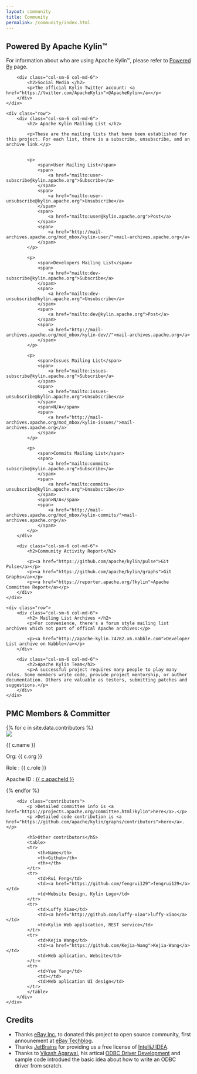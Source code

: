 ```yaml
---
layout: community
title: Community
permalink: /community/index.html
---
```

<div class="container" >
	<div class="row">
		<div class="col-sm-6 col-md-6">
		    <h2> Powered By Apache Kylin™ </h2>
			<p>For information about who are using Apache Kylin™, please refer to <a href="/community/poweredby.html">Powered By</a> page.</p>
		</div>

		<div class="col-sm-6 col-md-6">
		    <h2>Social Media </h2>
		    <p>The official Kylin Twitter account: <a href="https://twitter.com/ApacheKylin">@ApacheKylin</a></p>
		</div>
	</div>

	<div class="row">
		<div class="col-sm-6 col-md-6">
		    <h2> Apache Kylin Mailing List </h2>

		    <p>These are the mailing lists that have been established for this project. For each list, there is a subscribe, unsubscribe, and an archive link.</p>


		    <p>  
		    	<span>User Mailing List</span>
		    	<span>
		    		<a href="mailto:user-subscribe@kylin.apache.org">Subscribe</a>
		    	</span>
		    	<span>
		    		<a href="mailto:user-unsubscribe@kylin.apache.org">Unsubscribe</a>
		    	</span>
		    	<span>
		    	    <a href="mailto:user@kylin.apache.org">Post</a>
		    	</span>
		    	<span>
		    	    <a href="http://mail-archives.apache.org/mod_mbox/kylin-user/">mail-archives.apache.org</a>
		    	</span>
		    </p>

		    <p>  
		    	<span>Developers Mailing List</span>
		    	<span>
		    		<a href="mailto:dev-subscribe@kylin.apache.org">Subscribe</a>
		    	</span>
		    	<span>
		    		<a href="mailto:dev-unsubscribe@kylin.apache.org">Unsubscribe</a>
		    	</span>
		    	<span>
		    	    <a href="mailto:dev@kylin.apache.org">Post</a>
		    	</span>
		    	<span>
		    	    <a href="http://mail-archives.apache.org/mod_mbox/kylin-dev//">mail-archives.apache.org</a>
		    	</span>
		    </p>

		    <p>  
		    	<span>Issues Mailing List</span>
		    	<span>
		    		<a href="mailto:issues-subscribe@kylin.apache.org">Subscribe</a>
		    	</span>
		    	<span>
		    		<a href="mailto:issues-unsubscribe@kylin.apache.org">Unsubscribe</a>
		    	</span>
		    	<span>N/A</span>
		    	<span>
		    	    <a href="http://mail-archives.apache.org/mod_mbox/kylin-issues/">mail-archives.apache.org</a>
		    	</span>
		    </p>

		    <p>  
		    	<span>Commits Mailing List</span>
		    	<span>
		    		<a href="mailto:commits-subscribe@kylin.apache.org">Subscribe</a>
		    	</span>
		    	<span>
		    		<a href="mailto:commits-unsubscribe@kylin.apache.org">Unsubscribe</a>
		    	</span>
		        <span>N/A</span>
		    	<span>
		    	    <a href="http://mail-archives.apache.org/mod_mbox/kylin-commits/">mail-archives.apache.org</a>
		    	</span>
		    </p>
		</div>

		<div class="col-sm-6 col-md-6">
		    <h2>Community Activity Report</h2>

		    <p><a href="https://github.com/apache/kylin/pulse">Git Pulse</a></p>
		    <p><a href="https://github.com/apache/kylin/graphs">Git Graphs</a></p>
		    <p><a href="https://reporter.apache.org/?kylin">Apache Committee Report</a></p>
		</div>
	</div>

	<div class="row">
		<div class="col-sm-6 col-md-6">
		    <h2> Mailing List Archives </h2>
		    <p>For convenience, there's a forum style mailing list archives which not part of offical Apache archives:</p>

		    <p><a href="http://apache-kylin.74782.x6.nabble.com">Developer List archive on Nabble</a></p>
		</div>

		<div class="col-sm-6 col-md-6">
		    <h2>Apache Kylin Team</h2>
		    <p>A successful project requires many people to play many roles. Some members write code, provide project mentorship, or author documentation. Others are valuable as testers, submitting patches and suggestions.</p>
		</div>
	</div>
</div>

<div class="kylin-member">
	<div class="container">
		<h2> PMC Members & Committer</h2>
		<div class="clearfix">
		{% for c in site.data.contributors %} 
		  <div class="col-sm-6 col-md-4">
		  	<div class="members-card">
			  	<a href="http://github.com/{{ c.githubId }}"> 
			  		<img class="github-pic" src="{% unless c.avatar %}http://github.com/{{ c.githubId }}.png{% else %}{{ c.avatar }}{% endunless %}">
			  	</a>  
			  	<p class="members-name"> {{ c.name }} </p> 
				<p class="member-role">Org: {{ c.org }} </p>
			  	<p class="members-role">Role : {{ c.role }}</p> 
			  	<p>Apache ID : <a href="http://home.apache.org/phonebook.html?uid={{ c.apacheId }}" class="apache-id">{{ c.apacheId }}</a> </p>  
			</div>
		  </div>
		{% endfor %}
		</div>

        <div class="contributors">
			<p >Detailed committee info is <a href="https://projects.apache.org/committee.html?kylin">here</a>.</p>
			<p >Detailed code contribution is <a href="https://github.com/apache/kylin/graphs/contributors">here</a>.</p>

		    <h5>Other contributors</h5>
		    <table>
		    <tr>  
		    	<th>Name</th>
		    	<th>Github</th>
		    	<th></th>
		    </tr>
		    <tr>  
		    	<td>Rui Feng</td>
		    	<td><a href="https://github.com/fengrui129">fengrui129</a></td>
		    	<td>Website Design, Kylin Logo</td>
		    </tr>
		    <tr>  
		    	<td>Luffy Xiao</td>
		    	<td><a href="http://github.com/luffy-xiao">luffy-xiao</a></td>
		    	<td>Kylin Web application, REST service</td>
		    </tr>
		    <tr>  
		    	<td>Kejia Wang</td>
		    	<td><a href="https://github.com/Kejia-Wang">Kejia-Wang</a></td>
		    	<td>Web aplication, Website</td>
		    </tr>
		    <tr>  
		    	<td>Yue Yang</td>
		    	<td></td>
		    	<td>Web aplication UI design</td>
		    </tr>
		    </table>
		</div>
	</div>
</div>

<div class="container credits">
  <h2> Credits</h2>
  <ul>
  	<li>Thanks <a href="https://www.ebayinc.com/">eBay Inc.</a> to donated this project to open source community, first announement at <a href="http://www.ebaytechblog.com/2014/10/20/announcing-kylin-extreme-olap-engine-for-big-data/">eBay Techblog</a>. </li>
  	<li>Thanks <a href="https://www.jetbrains.com/">JetBrains</a> for providing us a free license of <a href="https://www.jetbrains.com/idea/">IntelliJ IDEA</a>.</li>
  	<li>Thanks to <a href="vikash_agarwal@hotmail.com">Vikash Agarwal</a>, his artical <a href="http://www.drdobbs.com/windows/odbc-driver-development/184416434?pgno=5">ODBC Driver Development</a> and sample code introdued the basic idea about how to write an ODBC driver from scratch.</li>
  </ul>

</div>

